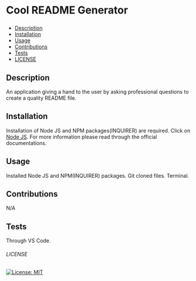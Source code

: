 
# Cool README Generator

###
- [Description](#description)
- [Installation](#installation)
- [Usage](#usage)
- [Contributions](#contributions)
- [Tests](#tests)
- [LICENSE](#license)


## Description
An application giving a hand to the user by asking professional questions to create a quality README file.
## Installation
Installation of Node JS and NPM packages(INQUIRER) are required. Click on [Node JS](https://nodejs.org/en/). For more information please read through the official documentations.
## Usage
Installed Node JS and NPM(INQUIRER) packages. Git cloned files. Terminal. 
## Contributions
N/A

## Tests
Through VS Code.


###### LICENSE
[![License: MIT](https://img.shields.io/badge/License-MIT-yellow.svg)](https://opensource.org/licenses/MIT)
